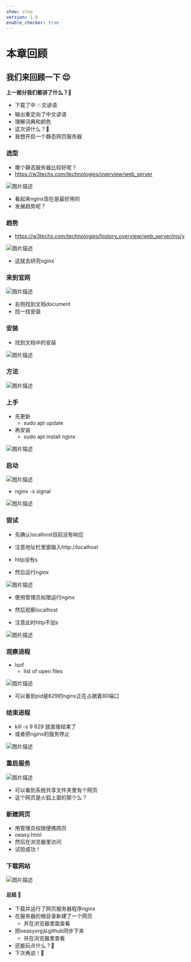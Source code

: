 ```yaml
---
show: step
version: 1.0
enable_checker: true
---
```


# 本章回顾

## 我们来回顾一下 😌

**上一部分我们都讲了什么？**🤔

- 下载了中 🀄️ 文谚语
- 输出重定向了中文谚语
- 理解词典和颜色
- 这次讲什么？🤔
- 我想开启一个静态网页服务器

### 选型

- 哪个静态服务器比较好呢？
- https://w3techs.com/technologies/overview/web_server

![图片描述](https://doc.shiyanlou.com/courses/uid1190679-20210831-1630383059565)

- 看起来nginx现在是最好用的
- 发展趋势呢？
### 趋势

- https://w3techs.com/technologies/history_overview/web_server/ms/y

![图片描述](https://doc.shiyanlou.com/courses/uid1190679-20210831-1630394394253)

- 这就去研究nginx

### 来到官网

![图片描述](https://doc.shiyanlou.com/courses/uid1190679-20210831-1630394715796)

- 右侧找到文档document
- 找一找安装

### 安装

- 找到文档中的安装

![图片描述](https://doc.shiyanlou.com/courses/uid1190679-20210831-1630394787806)

### 方法

![图片描述](https://doc.shiyanlou.com/courses/uid1190679-20210831-1630395047006)

### 上手

- 先更新
	- sudo apt update
- 再安装
	- sudo apt install nginx

![图片描述](https://doc.shiyanlou.com/courses/uid1190679-20210831-1630395209180)

### 启动

![图片描述](https://doc.shiyanlou.com/courses/uid1190679-20210831-1630395288910)

- nginx -s signal

![图片描述](https://doc.shiyanlou.com/courses/uid1190679-20210831-1630395329415)

### 尝试
- 先确认localhost目前没有响应
- 注意地址栏里面输入http://localhost
- http没有s

- 然后运行nginx

![图片描述](https://doc.shiyanlou.com/courses/uid1190679-20210831-1630396180216)

- 使用管理员权限运行nginx

- 然后观察localhost
- 注意此时http不加s

![图片描述](https://doc.shiyanlou.com/courses/uid1190679-20210831-1630396219166)

### 观察进程

- lsof
	- list of open files

![图片描述](https://doc.shiyanlou.com/courses/uid1190679-20210831-1630396572941)

- 可以看到pid是629的nginx正在占据着80端口

### 结束进程

- kill -s 9 629 就直接结束了
- 或者把nginx的服务停止

![图片描述](https://doc.shiyanlou.com/courses/uid1190679-20210831-1630396718360)

### 重启服务

![图片描述](https://doc.shiyanlou.com/courses/uid1190679-20210831-1630396794245)

- 可以看到系统共享文件夹里有个网页
- 这个网页是火狐上面的那个么？

### 新建网页

- 用管理员权限便携网页
- oeasy.html
- 然后在浏览器里访问
- 试验成功！

### 下载网站

![图片描述](https://doc.shiyanlou.com/courses/uid1190679-20210831-1630397302278)

#### 总结 🤨

- 下载并运行了网页服务器程序nginx
- 在服务器的根目录新建了一个网页
	- 并在浏览器里面查看
- 把oeasyorg从github同步下来
	- 并在浏览器里查看
- 还能玩点什么？🤔
- 下次再说！👋
